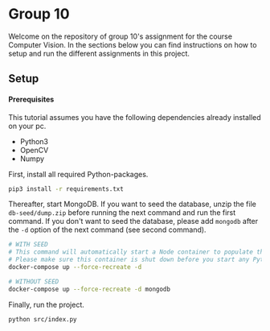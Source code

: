 # Group 10

Welcome on the repository of group 10's assignment for the course Computer Vision. In the sections below you can find instructions on how to setup and run the different assignments in this project.

## Setup

#### Prerequisites

This tutorial assumes you have the following dependencies already installed on your pc.
- Python3
- OpenCV
- Numpy

First, install all required Python-packages.

```bash
pip3 install -r requirements.txt
```

Thereafter, start MongoDB. If you want to seed the database, unzip the file `db-seed/dump.zip` before running the next command and run the first command. If you don't want to seed the database, please add `mongodb` after the `-d` option of the next command (see second command).

```bash
# WITH SEED
# This command will automatically start a Node container to populate the database.
# Please make sure this container is shut down before you start any Python scripts after task 1.
docker-compose up --force-recreate -d

# WITHOUT SEED
docker-compose up --force-recreate -d mongodb
```

Finally, run the project.

```bash
python src/index.py
```
